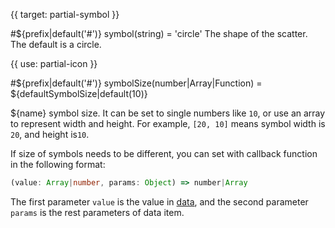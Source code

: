 {{ target: partial-symbol }}

#${prefix|default('#')} symbol(string) = 'circle'
The shape of the scatter. The default is a circle.

{{ use: partial-icon }}

#${prefix|default('#')} symbolSize(number|Array|Function) = ${defaultSymbolSize|default(10)}

${name} symbol size. It can be set to single numbers like `10`, or use an array to represent width and height. For example, `[20, 10]` means symbol width is `20`, and height is`10`.

If size of symbols needs to be different, you can set with callback function in the following format:

```ts
(value: Array|number, params: Object) => number|Array
```
The first parameter `value` is the value in [data](~series-${seriesType}.data), and the second parameter `params` is the rest parameters of data item.
